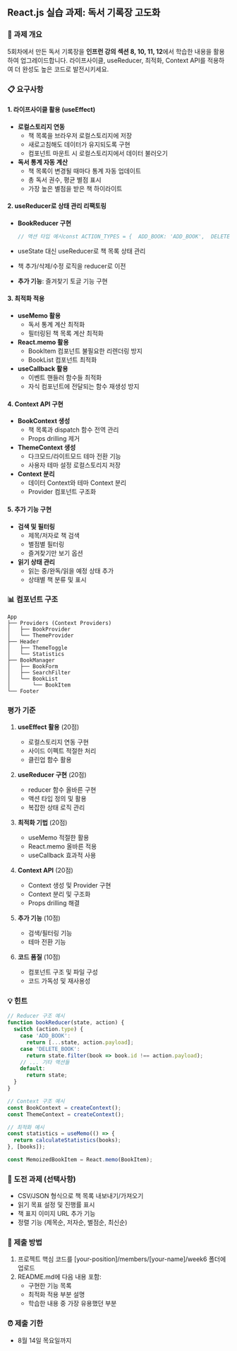 ## React.js 실습 과제: 독서 기록장 고도화

### 📌 과제 개요

5회차에서 만든 독서 기록장을 **인프런 강의 섹션 8, 10, 11, 12**에서 학습한 내용을 활용하여 업그레이드합니다. 라이프사이클, useReducer, 최적화, Context API를 적용하여 더 완성도 높은 코드로 발전시키세요.

### 📋 요구사항

#### 1. 라이프사이클 활용 (useEffect)

- **로컬스토리지 연동**
    - 책 목록을 브라우저 로컬스토리지에 저장
    - 새로고침해도 데이터가 유지되도록 구현
    - 컴포넌트 마운트 시 로컬스토리지에서 데이터 불러오기
- **독서 통계 자동 계산**
    - 책 목록이 변경될 때마다 통계 자동 업데이트
    - 총 독서 권수, 평균 별점 표시
    - 가장 높은 별점을 받은 책 하이라이트

#### 2. useReducer로 상태 관리 리팩토링

- **BookReducer 구현**
    
    ```javascript
    // 액션 타입 예시const ACTION_TYPES = {  ADD_BOOK: 'ADD_BOOK',  DELETE_BOOK: 'DELETE_BOOK',  UPDATE_BOOK: 'UPDATE_BOOK',  LOAD_BOOKS: 'LOAD_BOOKS',  TOGGLE_FAVORITE: 'TOGGLE_FAVORITE'};
    ```
    
- useState 대신 useReducer로 책 목록 상태 관리
- 책 추가/삭제/수정 로직을 reducer로 이전
- **추가 기능**: 즐겨찾기 토글 기능 구현

#### 3. 최적화 적용

- **useMemo 활용**
    - 독서 통계 계산 최적화
    - 필터링된 책 목록 계산 최적화
- **React.memo 활용**
    - BookItem 컴포넌트 불필요한 리렌더링 방지
    - BookList 컴포넌트 최적화
- **useCallback 활용**
    - 이벤트 핸들러 함수들 최적화
    - 자식 컴포넌트에 전달되는 함수 재생성 방지

#### 4. Context API 구현

- **BookContext 생성**
    - 책 목록과 dispatch 함수 전역 관리
    - Props drilling 제거
- **ThemeContext 생성**
    - 다크모드/라이트모드 테마 전환 기능
    - 사용자 테마 설정 로컬스토리지 저장
- **Context 분리**
    - 데이터 Context와 테마 Context 분리
    - Provider 컴포넌트 구조화

#### 5. 추가 기능 구현

- **검색 및 필터링**
    - 제목/저자로 책 검색
    - 별점별 필터링
    - 즐겨찾기만 보기 옵션
- **읽기 상태 관리**
    - 읽는 중/완독/읽을 예정 상태 추가
    - 상태별 책 분류 및 표시

### 📊 컴포넌트 구조

```
App
├── Providers (Context Providers)
│   ├── BookProvider
│   └── ThemeProvider
├── Header
│   ├── ThemeToggle
│   └── Statistics
├── BookManager
│   ├── BookForm
│   ├── SearchFilter
│   └── BookList
│       └── BookItem
└── Footer
```

### 평가 기준

1. **useEffect 활용** (20점)
    
    - 로컬스토리지 연동 구현
    - 사이드 이펙트 적절한 처리
    - 클린업 함수 활용
2. **useReducer 구현** (20점)
    
    - reducer 함수 올바른 구현
    - 액션 타입 정의 및 활용
    - 복잡한 상태 로직 관리
3. **최적화 기법** (20점)
    
    - useMemo 적절한 활용
    - React.memo 올바른 적용
    - useCallback 효과적 사용
4. **Context API** (20점)
    
    - Context 생성 및 Provider 구현
    - Context 분리 및 구조화
    - Props drilling 해결
5. **추가 기능** (10점)
    
    - 검색/필터링 기능
    - 테마 전환 기능
6. **코드 품질** (10점)
    
    - 컴포넌트 구조 및 파일 구성
    - 코드 가독성 및 재사용성

### 💡 힌트

```javascript
// Reducer 구조 예시
function bookReducer(state, action) {
  switch (action.type) {
    case 'ADD_BOOK':
      return [...state, action.payload];
    case 'DELETE_BOOK':
      return state.filter(book => book.id !== action.payload);
    // ... 기타 액션들
    default:
      return state;
  }
}

// Context 구조 예시
const BookContext = createContext();
const ThemeContext = createContext();

// 최적화 예시
const statistics = useMemo(() => {
  return calculateStatistics(books);
}, [books]);

const MemoizedBookItem = React.memo(BookItem);
```

### 🎯 도전 과제 (선택사항)

- CSV/JSON 형식으로 책 목록 내보내기/가져오기
- 읽기 목표 설정 및 진행률 표시
- 책 표지 이미지 URL 추가 기능
- 정렬 기능 (제목순, 저자순, 별점순, 최신순)

### 📁 제출 방법

1. 프로젝트 핵심 코드를 [your-position]/members/[your-name]/week6 폴더에 업로드
2. README.md에 다음 내용 포함:
    - 구현한 기능 목록
    - 최적화 적용 부분 설명
    - 학습한 내용 중 가장 유용했던 부분

### ⏰ 제출 기한

- 8월 14일 목요일까지
